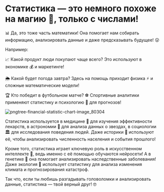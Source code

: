 # Статистика — это немного похоже на магию 🔮, только с числами! 
📊 Да, это тоже часть математики! Она помогает нам собирать информацию, анализировать данные и даже предсказывать будущее! 😲

Например:

📈 Какой продукт люди покупают чаще всего? Это используют в экономике 💰 и маркетинге!

🌦️ Какой будет погода завтра? Здесь на помощь приходит физика ⚡ и сложные математические модели!

🏆 Кто победит в футбольном матче? ⚽ Спортивные аналитики применяют статистику и психологию 🧠 для прогнозов!

![pngtree-financial-statistic-chart-image_80304](https://github.com/user-attachments/assets/70bf8b6e-4d9a-4111-9d9b-01372213c1ba)

Статистика используется в медицине 🏥 для изучения эффективности лекарств, в астрономии 🌌 для анализа данных о звездах, в социологии 🏛️ для исследования поведения людей. Даже историки 📜 используют её, чтобы анализировать численность населения и события прошлого!

Кроме того, статистика играет ключевую роль в искусственном интеллекте 🤖, ведь именно с её помощью обучаются нейросети! А в генетике 🧬 она помогает анализировать наследственные заболевания! Даже экология 🌱 использует статистику для анализа изменения климата и прогнозирования катастроф.

Так что, если ты любишь разгадывать головоломки и анализировать данные, статистика — твой верный друг! 🤓

